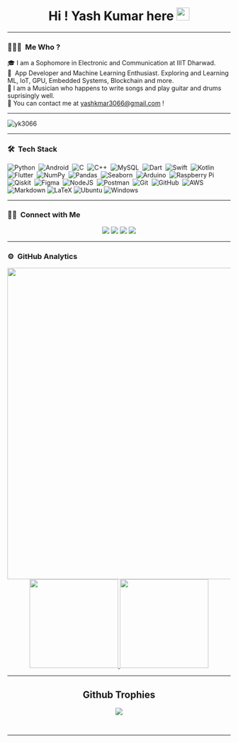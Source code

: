 

<h1 align="center">Hi ! Yash Kumar here <img src="https://github.com/TheDudeThatCode/TheDudeThatCode/blob/master/Assets/Hi.gif" width="29px"></h1>

---

### 👨🏻‍💻 &nbsp;Me Who ?

🎓&nbsp;I am a Sophomore in Electronic and Communication at IIIT Dharwad.\
📱&nbsp; App Developer and Machine Learning Enthusiast. Exploring and Learning ML, IoT, GPU, Embedded Systems, Blockchain and more.\
🎸&nbsp;I am a Musician who happens to write songs and play guitar and drums suprisingly well.\
📮&nbsp;You can contact me at yashkmar3066@gmail.com !

---
<p align="left"> <img src="https://komarev.com/ghpvc/?username=yk3066&label=Profile%20views&color=0e75b6&style=flat" alt="yk3066" /> </p>


---

### 🛠 &nbsp;Tech Stack


![Python](https://img.shields.io/badge/python-3670A0?style=for-the-badge&logo=python&logoColor=yellow)&nbsp;
![Android](https://img.shields.io/badge/android-3670A0?style=for-the-badge&logo=android&logoColor=green)&nbsp;
![C](https://img.shields.io/badge/c-%2300599C.svg?style=for-the-badge&logo=c&logoColor=white)&nbsp;
![C++](https://img.shields.io/badge/c++-%2300599C.svg?style=for-the-badge&logo=c%2B%2B&logoColor=white)&nbsp;
![MySQL](https://img.shields.io/badge/mysql-3670A0?style=for-the-badge&logo=mysql&logoColor=orange)&nbsp;
![Dart](https://img.shields.io/badge/dart-%230175C2.svg?style=for-the-badge&logo=dart&logoColor=white)&nbsp; 
![Swift](https://img.shields.io/badge/swift-%23013243.svg?style=for-the-badge&logo=swift&logoColor=orange)&nbsp;
![Kotlin](https://img.shields.io/badge/kotlin-%236929C4.svg?style=for-the-badge&logo=kotlin&logoColor=white)&nbsp;
![Flutter](https://img.shields.io/badge/Flutter-%2302569B.svg?style=for-the-badge&logo=Flutter&logoColor=white)&nbsp;
![NumPy](https://img.shields.io/badge/numpy-%23013243.svg?style=for-the-badge&logo=numpy&logoColor=white)&nbsp;
![Pandas](https://img.shields.io/badge/pandas-%23150458.svg?style=for-the-badge&logo=pandas&logoColor=white)&nbsp;
![Seaborn](https://img.shields.io/badge/seaborn-3670A0?style=for-the-badge&logo=seaborn&logoColor=ffdd54)&nbsp;
![Arduino](https://img.shields.io/badge/-Arduino-00979D?style=for-the-badge&logo=Arduino&logoColor=white)&nbsp;
![Raspberry Pi](https://img.shields.io/badge/-RaspberryPi-C51A4A?style=for-the-badge&logo=Raspberry-Pi)&nbsp;
![Qiskit](https://img.shields.io/badge/Qiskit-%236929C4.svg?style=for-the-badge&logo=Qiskit&logoColor=white)&nbsp;
![Figma](https://img.shields.io/badge/figma-3670A0?style=for-the-badge&logo=figma&logoColor=ffdd54)&nbsp;
![NodeJS](https://img.shields.io/badge/node.js-6DA55F?style=for-the-badge&logo=node.js&logoColor=green)&nbsp;
![Postman](https://img.shields.io/badge/postman-%23F05033?style=for-the-badge&logo=postman&logoColor=white)&nbsp;
![Git](https://img.shields.io/badge/git-%23F05033.svg?style=for-the-badge&logo=git&logoColor=white)&nbsp;
![GitHub](https://img.shields.io/badge/github-%23121011.svg?style=for-the-badge&logo=github&logoColor=white)&nbsp;
![AWS](https://img.shields.io/badge/aws-3670A0?style=for-the-badge&logo=amazon-web-services&logoColor=ffdd54)&nbsp;
![Markdown](https://img.shields.io/badge/-Markdown-05122A?style=flat&logo=markdown)
![LaTeX](https://img.shields.io/badge/latex-%23008080.svg?style=for-the-badge&logo=latex&logoColor=white)
![Ubuntu](https://img.shields.io/badge/Ubuntu-E95420?style=for-the-badge&logo=ubuntu&logoColor=white)
![Windows](https://img.shields.io/badge/Windows-0078D6?style=for-the-badge&logo=windows&logoColor=white)

---


### 🤝🏻 &nbsp;Connect with Me

<p align="center">
<a href="https://www.linkedin.com/in/yash-kumar-8b86771a7/"><img src="https://img.shields.io/badge/-yashkumar3066-0077B5?style=flat-the-badge&logo=Linkedin&logoColor=white"/></a>
<a href="mailto:yashkumar3066@gmail.com"><img src="https://img.shields.io/badge/-yashkumar3066@gmail.com-D14836?style=flat-square&logo=Gmail&logoColor=white"/></a>
<a href="https://www.instagram.com/yashkumar3066/"><img src="https://img.shields.io/badge/-yashkumar3066-E4405F?style=flat-the-badge&logo=Instagram&logoColor=white"/></a>
<a href="https://twitter.com/yashkumar3066"><img src="https://img.shields.io/badge/-yashkumar3066-1877F2?style=flat-the-badge&logo=Twitter&logoColor=white"/></a>
  
  

---
### ⚙️ &nbsp;GitHub Analytics

<p align="center">
  <img align="center" src="https://activity-graph.herokuapp.com/graph?username=yk3066&bg_color=011637&color=e4e2f2&line=fafafa&point=f4f2f2&area=true&hide_border=true" width='702.21' />

<a href="https://github.com/yk3066">
  <img height="200em" src="https://github-readme-stats-eight-theta.vercel.app/api?username=yk3066&show_icons=true&theme=vue-dark&include_all_commits=true&count_private=true"/>
  <img height="200em" src="https://github-readme-stats-eight-theta.vercel.app/api/top-langs/?username=yk3066&layout=compact&langs_count=8&theme=vue-dark"/>
</a>
</p>


<hr>
<h2 align="center">Github Trophies</h2>
<p align="center">
<img src="https://github-profile-trophy.vercel.app/?username=yk3066&theme=darkhub">
</p>
</br>  
<hr>


